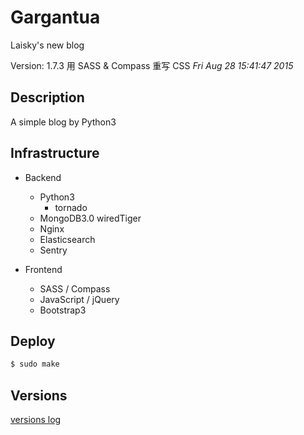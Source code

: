 Gargantua
===
Laisky's new blog

Version:
1.7.3 用 SASS & Compass 重写 CSS _Fri Aug 28 15:41:47 2015_

## Description

A simple blog by Python3

## Infrastructure

- Backend
    - Python3
        - tornado
    - MongoDB3.0 wiredTiger
    - Nginx
    - Elasticsearch
    - Sentry

- Frontend
    - SASS / Compass
    - JavaScript / jQuery
    - Bootstrap3

## Deploy

```sh
$ sudo make
```

## Versions

[versions log](https://github.com/Laisky/laisky-blog/blob/master/docs/versions.md)


